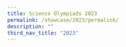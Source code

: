 ```yaml
---
title: Science Olympiads 2023
permalink: /showcase/2023/permalink/
description: ""
third_nav_title: "2023"
---
```

